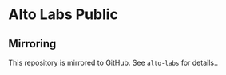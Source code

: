 # Alto Labs Public

## Mirroring

This repository is mirrored to GitHub. See `alto-labs` for details..


